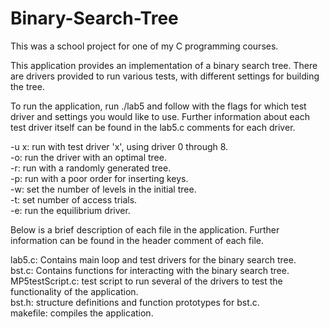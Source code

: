 # Binary-Search-Tree

This was a school project for one of my C programming courses.

This application provides an implementation of a binary search tree. There are drivers provided
to run various tests, with different settings for building the tree.

To run the application, run ./lab5 and follow with the flags for which test driver and settings
you would like to use. Further information about each test driver itself can be found in the lab5.c
comments for each driver.

-u x: run with test driver 'x', using driver 0 through 8.   
-o: run the driver with an optimal tree.  
-r: run with a randomly generated tree.  
-p: run with a poor order for inserting keys.  
-w: set the number of levels in the initial tree.  
-t: set number of access trials.  
-e: run the equilibrium driver.  

Below is a brief description of each file in the application. Further information can be found
in the header comment of each file. 

lab5.c: Contains main loop and test drivers for the binary search tree.  
bst.c: Contains functions for interacting with the binary search tree.  
MP5testScript.c: test script to run several of the drivers to test the functionality of the application.  
bst.h: structure definitions and function prototypes for bst.c.  
makefile: compiles the application.   
